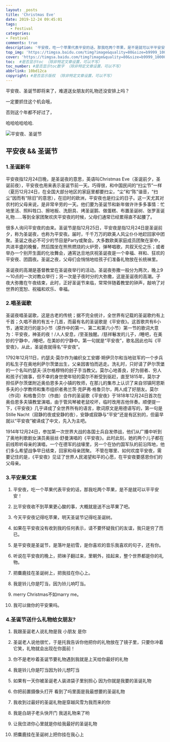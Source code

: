 ```yaml
---
layout: _posts
title: 'Christmas Eve'
date: 2019-12-24 09:45:01
tags:
  - Festival
categories:
- Festival
comments: true
description: '平安夜，吃一个苹果代表平安的话，那我吃两个苹果，是不是就可以平平安安！'
top_img: 'https://timgsa.baidu.com/timg?image&quality=80&size=b9999_10000&sec=1577162752535&di=0a3bb4d6291451c48d6e8a5884d0b8ee&imgtype=0&src=http%3A%2F%2Foss.tan8.com%2Fyuepuku%2F112%2F56402%2F56402_prev.jpg%3Fv%3D1509110240' #设置顶部图
cover: 'https://timgsa.baidu.com/timg?image&quality=80&size=b9999_10000&sec=1577161924866&di=d0ed2c2dc2e308935fae3eda69cc333b&imgtype=0&src=http%3A%2F%2Fuploads.xuexila.com%2Fallimg%2F1912%2F1230-1912231A459227.jpg'  #缩略图
toc:  #是否显示toc （除非特定文章设置，可以不写）
toc_number: #是否显示toc数字 （除非特定文章设置，可以不写）
abbrlink: 10bd12ca
copyright: #是否显示版权 （除非特定文章设置，可以不写）
---
```

平安夜、圣诞节即将来了，难道送女朋友的礼物还没安排上吗？

一定要抓住这个机会哦，

否则这个年都不好过了，

哈哈哈哈哈哈.

![平安夜、圣诞节](https://th.wallhaven.cc/small/gj/gj9e7e.jpg)
## 平安夜 && 圣诞节

### 1.圣诞新年

平安夜指12月24日晚，是圣诞夜的意思，英语叫Christmas Eve（圣诞前夕，圣诞前夜），平安夜也用来表示圣诞节前一天。巧得很，和中国民间的“扫尘节”一样（夏历12月24日，在全国大部分地区的家庭里都要扫尘，“尘”和“陈”谐音，“扫尘”因而有“除旧”的意思），在旧时的欧洲，平安夜也是扫尘的日子。这一天尤其对农村的父母来说，是非常辛劳的一天。他们要为圣诞节和新年做许许多多事情：忙地里活、照料牲口、擦地板、洗厨具、烤圣诞鹅、做蛋糕、布置圣诞树、张罗圣诞礼物……等到全家团聚欢庆平安夜的时候，父母们通常已经累得直不起腰了。

很多人询问平安夜的由来。圣诞节是指12月25日，平安夜是指12月24日是圣诞前夕，称为圣诞夜，也称为平安夜。届时，千千万万的欧美人风尘仆仆地赶回家中团聚。圣诞之夜必不可少的节目是Party或聚会。大多数欧美家庭成员团聚在家中，共进丰盛的晚餐，然后围坐在熊熊燃烧的火炉旁，弹琴唱歌，共叙天伦之乐；或者举办一个别开生面的化妆舞会，通宵达旦地庆祝圣诞夜是一个幸福、祥和、狂欢的平安夜、团圆夜。圣诞之夜，父母们会悄悄地给孩子们准备礼物放在长统袜里。

圣诞夜的高潮是基督教堂在圣诞夜举行的活动。圣诞夜弥撒一般分为两次，晚上9～10点的一次对教众举行；另一次是子夜时分的大弥撒，这是圣诞夜的高潮。子夜大弥撒在午夜结束，此时，正好圣诞节来临，常常伴随着教堂的钟声，敲响了对世界的宽恕、祝福和欢乐、幸福。

### 2.唱圣诞歌

圣诞夜唱圣诞歌，这是古老的传统；据不完全统计，全世界有记载的圣诞歌约有上千首；久唱不衰的有五十几首，而最有名的圣诞歌是《平安夜》。这首歌共有6小节，通常流行的是3小节（原作中的第一、第二和第六小节）第一节的歌词大意为：平安夜，神圣的夜！/人人安息，/至圣独醒。/慈祥鬈发的儿子，/睡吧，在美妙的宁静中，/睡吧，在美妙的宁静中。第一句就是“平安夜”，歌名因此也叫《平安夜》，从此，圣诞夜就得名“平安夜”。 

1792年12月11日，约瑟夫·莫尔作为编织女工安娜·朔伊贝尔和当地驻军的一个步兵的私生子在奥地利萨尔茨堡出生，父亲因害怕而逃走。洗礼时，只好请了萨尔茨堡的一个名叫约瑟夫·沃尔格穆特的刽子手当教父。莫尔心地善良，好为弱者、穷人和孩子们做事，但不幸的身世使年轻的莫尔不断受到驱赶，直至1815年，莫尔才担任萨尔茨堡附近奥伯恩多夫小镇的牧师，在那儿的集市上认识了来自邻镇阿恩斯多夫的小学教师和集市组织者弗兰茨·克萨弗·格鲁贝尔，两人成了好朋友。莫尔（作词）和格鲁贝尔（作曲）合作的圣诞歌《平安夜》于1818年12月24日首次在奥伯恩多夫镇教堂演唱，由于管风琴被老鼠咬坏，临时改用吉他伴奏。顺便提一下，《平安夜》几乎译成了全世界所有的语言，歌词原文是用德语写的，第一句是Stille Nacht（寂静的夜或安静的夜），安静或寂静与“平安”还是有区别的，但最早就以“平安夜”被译成了中文，先入为主吧。

1914年12月24日，参加第一次世界大战的各国士兵自发停战，他们从广播中听到了奥地利歌剧女演员奥丽丝·舒曼演唱的《平安夜》。此时此刻，她的两个儿子都在前线聆听母亲的演唱，一个在德军的战壕里，另一个在协约国军队的前沿阵地，他们多么希望战争早日结束，回家和母亲团聚。
不管在哪里、如何欢度平安夜，需要记住的是，《平安夜》见证了世界人民渴望和平的心愿，在平安夜要感恩你们的父母亲。

### 3.平安果文案

1. 平安夜，吃一个苹果代表平安的话，那我吃两个苹果，是不是就可以平平安安！

2. 比平安夜收不到苹果更心酸的事，大概就是送不出苹果了吧。

3. 今天平安夜记得吃苹果，明天圣诞节记得吃圣诞树。

4. 如果在平安夜没有收到我的任何表示，请不要怀疑我们的友谊，我只是穷了而已。

5. 是平安夜是圣诞节，是落叶是初雪，是你喜欢的音乐我喜欢的句子，还有你。

6. 听说在平安夜的晚上，把袜子翻过来，里朝外，挂起来，整个世界都是你的礼物。

7. 把麋鹿挂在圣诞树上，把我挂在你心上。

8. 我是铃儿你是叮当，因为铃儿响叮当。

9. merry Christmas不如marry me。

10. 我可以做你的平安果吗。

### 4.圣诞节送什么礼物给女朋友?

1. 我跟圣诞老人说礼物是我 小朋友 是你

2. 圣诞老人说他很忙，于是托我告诉你他把你的礼物放在了镜子里，只要你冲着它笑，礼物就会出现在你面前！

3. 你不是老吵着圣诞节要礼物遇到我就是上天给你最好的礼物

4. 我是铃儿你是叮当因为铃儿想叮当

5. 如果有一天你被圣诞老人装进袋子里别担心 因为你就是我要的圣诞礼物

6. 你把前置摄像头打开 看到了吗里面是我最想要的圣诞礼物

7. 我收到过最好的圣诞礼物是穿越风雪为我而来的你

8. 我是白胡子老头快开门 我送礼物来了哟

9. 让我住进你心里就是你给我最好的圣诞礼物

10. 把麋鹿挂在圣诞树上把你挂在我心上

